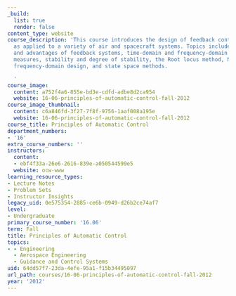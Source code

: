 ```yaml
---
_build:
  list: true
  render: false
content_type: website
course_description: 'This course introduces the design of feedback control systems
  as applied to a variety of air and spacecraft systems. Topics include the properties
  and advantages of feedback systems, time-domain and frequency-domain performance
  measures, stability and degree of stability, the Root locus method, Nyquist criterion,
  frequency-domain design, and state space methods.

  '
course_image:
  content: a752f4a6-855e-bd3e-cdfd-adbe8d2ca954
  website: 16-06-principles-of-automatic-control-fall-2012
course_image_thumbnail:
  content: c6a846fd-3f27-7f8f-9756-1aaf008a195e
  website: 16-06-principles-of-automatic-control-fall-2012
course_title: Principles of Automatic Control
department_numbers:
- '16'
extra_course_numbers: ''
instructors:
  content:
  - ebf4f33a-26e6-2616-839e-a050544599e5
  website: ocw-www
learning_resource_types:
- Lecture Notes
- Problem Sets
- Instructor Insights
legacy_uid: 0e575354-2885-ce6b-0949-d26b2ce74af7
level:
- Undergraduate
primary_course_number: '16.06'
term: Fall
title: Principles of Automatic Control
topics:
- - Engineering
  - Aerospace Engineering
  - Guidance and Control Systems
uid: 64dd57f7-23da-4efe-95a1-f15b34495097
url_path: courses/16-06-principles-of-automatic-control-fall-2012
year: '2012'
---
```

